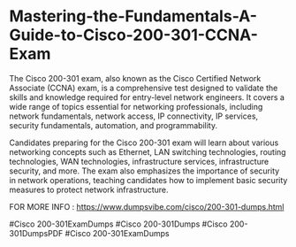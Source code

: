 # Mastering-the-Fundamentals-A-Guide-to-Cisco-200-301-CCNA-Exam
The Cisco 200-301 exam, also known as the Cisco Certified Network Associate (CCNA) exam, is a comprehensive test designed to validate the skills and knowledge required for entry-level network engineers. It covers a wide range of topics essential for networking professionals, including network fundamentals, network access, IP connectivity, IP services, security fundamentals, automation, and programmability.

Candidates preparing for the Cisco 200-301 exam will learn about various networking concepts such as Ethernet, LAN switching technologies, routing technologies, WAN technologies, infrastructure services, infrastructure security, and more. The exam also emphasizes the importance of security in network operations, teaching candidates how to implement basic security measures to protect network infrastructure.

FOR MORE INFO : https://www.dumpsvibe.com/cisco/200-301-dumps.html

#Cisco 200-301ExamDumps
#Cisco 200-301Dumps
#Cisco 200-301DumpsPDF
#Cisco 200-301ExamDumps
